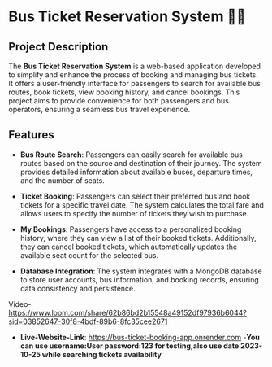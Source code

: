 # Bus Ticket Reservation System 🚌🎫

## Project Description

The **Bus Ticket Reservation System** is a web-based application developed to simplify and enhance the process of booking and managing bus tickets. It offers a user-friendly interface for passengers to search for available bus routes, book tickets, view booking history, and cancel bookings. This project aims to provide convenience for both passengers and bus operators, ensuring a seamless bus travel experience.

## Features

- **Bus Route Search**: Passengers can easily search for available bus routes based on the source and destination of their journey. The system provides detailed information about available buses, departure times, and the number of seats.

- **Ticket Booking**: Passengers can select their preferred bus and book tickets for a specific travel date. The system calculates the total fare and allows users to specify the number of tickets they wish to purchase.

- **My Bookings**: Passengers have access to a personalized booking history, where they can view a list of their booked tickets. Additionally, they can cancel booked tickets, which automatically updates the available seat count for the selected bus.

- **Database Integration**: The system integrates with a MongoDB database to store user accounts, bus information, and booking records, ensuring data consistency and persistence.



Video-https://www.loom.com/share/62b86bd2b15548a49152df97936b6044?sid=03852647-30f8-4bdf-89b6-8fc35cee2671

- **Live-Website-Link**: https://bus-ticket-booking-app.onrender.com
-**You can use username:User password:123 for testing,also use date 2023-10-25 while searching tickets availability**
